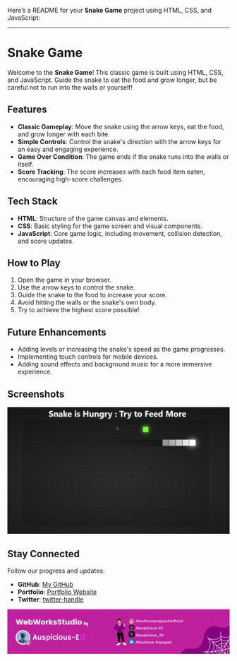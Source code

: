 Here’s a README for your **Snake Game** project using HTML, CSS, and JavaScript:

---

# Snake Game

Welcome to the **Snake Game**! This classic game is built using HTML, CSS, and JavaScript. Guide the snake to eat the food and grow longer, but be careful not to run into the walls or yourself!

## Features

- **Classic Gameplay**: Move the snake using the arrow keys, eat the food, and grow longer with each bite.
- **Simple Controls**: Control the snake's direction with the arrow keys for an easy and engaging experience.
- **Game Over Condition**: The game ends if the snake runs into the walls or itself.
- **Score Tracking**: The score increases with each food item eaten, encouraging high-score challenges.

## Tech Stack

- **HTML**: Structure of the game canvas and elements.
- **CSS**: Basic styling for the game screen and visual components.
- **JavaScript**: Core game logic, including movement, collision detection, and score updates.

## How to Play

1. Open the game in your browser.
2. Use the arrow keys to control the snake.
3. Guide the snake to the food to increase your score.
4. Avoid hitting the walls or the snake's own body.
5. Try to achieve the highest score possible!

## Future Enhancements

- Adding levels or increasing the snake's speed as the game progresses.
- Implementing touch controls for mobile devices.
- Adding sound effects and background music for a more immersive experience.

## Screenshots

[![SS](https://github.com/Auspicious-EX/WebWorksStudio/blob/main/2.%20Snake%20Game/1.png?raw=true)](https://github.com/Auspicious-EX/WebWorksStudio)


## Stay Connected

Follow our progress and updates:

- **GitHub**: [My GitHub](https://github.com/Auspicious-EX/)
- **Portfolio**: [Portfolio Website](auspicious.me)
- **Twitter**: [twitter-handle](https://twitter.com/Auspicious_EX)

[![Footer](https://github.com/Auspicious-EX/WebWorksStudio/blob/main/imgs/footer.gif?raw=true)](https://github.com/Auspicious-EX/WebWorksStudio)